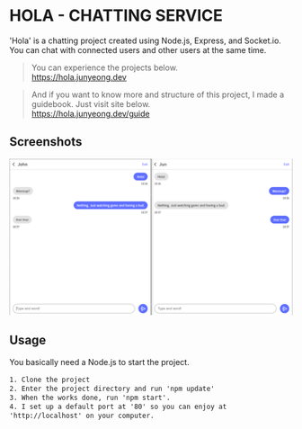 # HOLA - CHATTING SERVICE
'Hola' is a chatting project created using Node.js, Express, and Socket&#46;io. You  can chat with connected users and other users at the same time.

> You can experience the projects below.  
> <a href="https://hola.junyeong.dev" target="_blank">https://hola.junyeong.dev</a>


>And if you want to know more and structure of this project, I made a guidebook. Just visit site below.    
<a href="https://hola.junyeong.dev/guide" target="_blank">https://hola.junyeong.dev/guide</a>

Screenshots
-----------
<img src="https://raw.githubusercontent.com/ypjun100/Hola/master/public/images_guide/guide_img1.PNG">

## Usage
You basically need a Node.js to start the project.   
```
1. Clone the project
2. Enter the project directory and run 'npm update'
3. When the works done, run 'npm start'.
4. I set up a default port at '80' so you can enjoy at 'http://localhost' on your computer.
